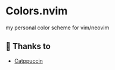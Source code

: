 # Colors.nvim

my personal color scheme for vim/neovim

## 💝 Thanks to

-   [Catppuccin](https://github.com/catppuccin)
